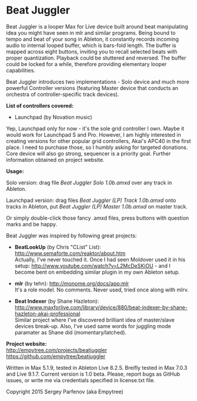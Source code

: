 Beat Juggler
============

Beat Juggler is a looper Max for Live device built around beat manipulating idea you might have seen in mlr and similar programs. Being bound to tempo and beat of your song in Ableton, it constantly records incoming audio to internal looped buffer, which is bars-fold length. The buffer is mapped across eight buttons, inviting you to recall selected beats with proper quantization. Playback could be stuttered and reversed. The buffer could be locked for a while, therefore providing elementary looper capabilities.

Beat Juggler introduces two implementations - Solo device and much more powerful Controller versions (featuring Master device that conducts an orchestra of controller-specific track devices).

**List of controllers covered:**
- Launchpad (by Novation music)

Yep, Launchpad only for now - it's the sole grid controller I own. Maybe it would work for Launchpad S and Pro. However, I am highly interested in creating versions for other popular grid controllers, Akai's APC40 in the first place. I need to purchase those, so I humbly asking for targeted donations. Core device will also go strong, sequencer is a priority goal. Further information obtained on project website.

**Usage:**

Solo version: drag file *Beat Juggler Solo 1.0b.amxd* over any track in Ableton.

Launchpad version: drag files *Beat Juggler (LP) Track 1.0b.amxd* onto tracks in Ableton, put *Beat Juggler (LP) Master 1.0b.amxd* on master track.

Or simply double-click those fancy .amxd files, press buttons with question marks and be happy.

Beat Juggler was inspired by following great projects:

- **BeatLookUp** (by Chris "CList" List): http://www.semaforte.com/reaktor/about.htm  
Actually, I've never touched it. Once I had seen Moldover used it in his setup: http://www.youtube.com/watch?v=L2McDeSKiOU - and I become bent on embedding similar plugin in my own Ableton setup.

- **mlr** (by tehn): http://monome.org/docs/app:mlr  
It's a role model. No comments. Never used, tried once along with mlrv.

- **Beat Indexer** (by Shane Hazleton): http://www.maxforlive.com/library/device/880/beat-indexer-by-shane-hazleton-akai-professional  
Similar project where I've discovered brilliant idea of master/slave devices break-up. Also, I've used same words for juggling mode paramater as Shane did (momentary/latched). 

**Project website:**  
http://empytree.com/projects/beatjuggler  
https://github.com/empytree/beatjuggler

Written in Max 5.1.9, tested in Ableton Live 8.2.5. Breifly tested in Max 7.0.3 and Live 9.1.7. Current version is 1.0 beta. Please, report bugs as GitHub issues, or write me via credentials specified in license.txt file.

Copyright 2015 Sergey Parfenov (aka Empytree)
